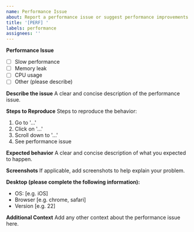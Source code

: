 ```yaml
---
name: Performance Issue
about: Report a performance issue or suggest performance improvements
title: '[PERF] '
labels: performance
assignees: ''
---
```


**Performance Issue**
- [ ] Slow performance
- [ ] Memory leak
- [ ] CPU usage
- [ ] Other (please describe)

**Describe the issue**
A clear and concise description of the performance issue.

**Steps to Reproduce**
Steps to reproduce the behavior:
1. Go to '...'
2. Click on '...'
3. Scroll down to '...'
4. See performance issue

**Expected behavior**
A clear and concise description of what you expected to happen.

**Screenshots**
If applicable, add screenshots to help explain your problem.

**Desktop (please complete the following information):**
 - OS: [e.g. iOS]
 - Browser [e.g. chrome, safari]
 - Version [e.g. 22]

**Additional Context**
Add any other context about the performance issue here. 